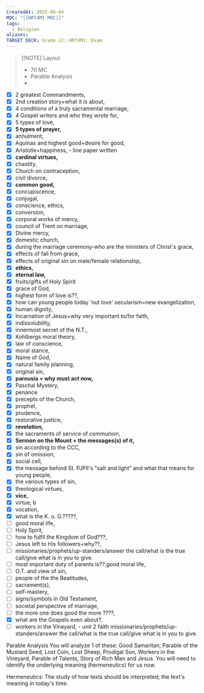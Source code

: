 ```yaml
---
CreatedAt: 2025-06-04
MOC: "[[HRT4M1 MOC]]"
tags:
  - Religion
aliases: 
TARGET DECK: Grade 12::HRT4M1::Exam
---
```


> [!NOTE] Layout
> - 70 MC
> - Parable Analysis
> - 

-   [x] 2 greatest Commandments,
-   [x] 2nd creation story+what it is about,
-   [x] 4 conditions of a truly sacramental marriage,
-   [x] 4 Gospel writers and who they wrote for,
-   [x] 5 types of love,
-   [x] **5 types of prayer,**
-   [x] annulment,
-   [x] Aquinas and highest good+desire for good,
-   [x] Aristotle+happiness, - line paper written
-   [x] **cardinal virtues,**
-   [x] chastity,
-   [x] Church on contraception,
-   [x] civil divorce,
-   [x] **common good,**
-   [x] concupiscence,
-   [x] conjugal,
-   [x] conscience, ethics,
-   [x] conversion,
-   [x] corporal works of mercy,
-   [x] council of Trent on marriage,
-   [x] Divine mercy,
-   [x] domestic church,
-   [x] during the marriage ceremony-who are the ministers of Christ's grace,
-   [x] effects of fall from grace,
-   [x] effects of original sin on male/female relationship,
-   [x] **ethics,**
-   [x] **eternal law,**
-   [x] fruits/gifts of Holy Spirit
-   [x] grace of God,
-   [x] highest form of love is??,
-   [x] how can young people today 'out love' secularism=new evangelization,
-   [x] human dignity,
-   [x] Incarnation of Jesus+why very important to/for faith,
-   [x] indissolubility,
-   [x] innermost secret of the N.T.,
-   [x] Kohlbergs moral theory,
-   [x] law of conscience,
-   [x] moral stance,
-   [x] Name of God,
-   [x] natural family planning,
-   [x] original sin,
-   [x] **parousia + why must act now,**
-   [x] Paschal Mystery,
-   [x] penance
-   [x] precepts of the Church,
-   [x] prophet,
-   [x] prudence,
-   [x] restorative justice,
-   [x] **revelation,**
-   [x] the sacraments of service of communion,
-   [x] **Sermon on the Mount + the messages(s) of it,**
-   [x] sin according to the CCC,
-   [x] sin of omission,
-   [x] social cell,
-   [x] the message behind St. PJPII's "salt and light" and what that means for young people,
-   [x] the various types of sin,
-   [x] theological virtues,
-   [x] **vice,**
-   [x] virtue, b
-   [x] vocation,
-   [x] what is the K. o. G.?????,
-   [ ] good moral life,
-   [ ] Holy Spirit,
-   [ ] how to fulfil the Kingdom of God???,
-   [ ] Jesus left to His followers+why??,
-   [ ] missionaries/prophets/up-standers/answer the call/what is the true call/give what is in you to give.
-   [ ] most important duty of parents is??,good moral life,
-   [ ] O.T. and view of sin,
-   [ ] people of the the Beatitudes,
-   [ ] sacrament(s),
-   [ ] self-mastery,
-   [ ] signs/symbols in Old Testament,
-   [ ] societal perspective of marriage,
-   [ ] the more one does good the more ????,
-   [x] what are the Gospels even about?,
-   [ ] workers in the Vineyard, - unit 2 faith
missionaries/prophets/up-standers/answer the call/what is the true call/give what is in you to give. 

Parable Analysis
You will analyze 1 of these: Good Samaritan, Parable of the Mustard Seed, Lost Coin, Lost Sheep, Prodigal Son, Workers in the Vineyard, Parable of Talents, Story of Rich Man and Jesus. You will need to identify the underlying meaning (hermeneutics) for us now.

Hermeneutics: The study of how texts should be interpreted; the text's meaning in today's time.

